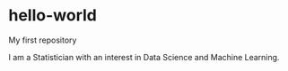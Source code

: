 # hello-world
My first repository

I am a Statistician with an interest in Data Science and Machine Learning.
